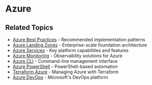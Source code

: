# Azure

## Related Topics

- [Azure Best Practices](best-practise/README.md) - Recommended implementation patterns
- [Azure Landing Zones](azure-landing-zone/README.md) - Enterprise-scale foundation architecture
- [Azure Services](services/README.md) - Key platform capabilities and features
- [Azure Monitoring](monitoring/README.md) - Observability solutions for Azure
- [Azure CLI](../../az-cli/README.md) - Command-line management interface
- [Azure PowerShell](../../azure-powershell/README.md) - PowerShell-based automation
- [Terraform Azure](../../terraform/azure-scenarios.md) - Managing Azure with Terraform
- [Azure DevOps](../../azure-devops/README.md) - Microsoft's DevOps platform

